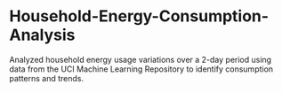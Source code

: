# Household-Energy-Consumption-Analysis
Analyzed household energy usage variations over a 2-day period using data from the UCI Machine Learning Repository to identify consumption patterns and trends.
